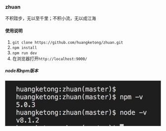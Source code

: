 ### zhuan

不积跬步，无以至千里；不积小流，无以成江海

#### 使用说明

1. `git clone https://github.com/huangketong/zhuan.git` 
2. `npm install`
3. `npm run dev`
4. 在浏览器打开`http://localhost:9000/`

##### node和npm版本
<img src='https://github.com/huangketong/zhuan/blob/master/src/assets/version.png' />
